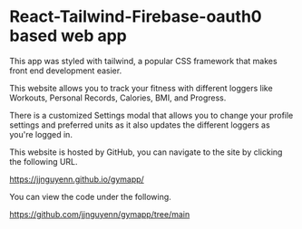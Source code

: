 # React-Tailwind-Firebase-oauth0 based web app

This app was styled with tailwind, a popular CSS framework that makes front end development easier.

This website allows you to track your fitness with different loggers like Workouts, Personal Records, Calories, BMI, and Progress.

There is a customized Settings modal that allows you to change your profile settings and preferred units as it also updates the different loggers as you're logged in.

This website is hosted by GitHub, you can navigate to the site by clicking the following URL.

https://jjnguyenn.github.io/gymapp/

You can view the code under the following.

https://github.com/jjnguyenn/gymapp/tree/main
